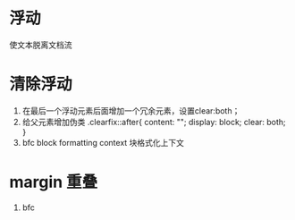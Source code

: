 # 浮动
使文本脱离文档流 

# 清除浮动
1. 在最后一个浮动元素后面增加一个冗余元素，设置clear:both；
2. 给父元素增加伪类
.clearfix::after{
    content: "";
    display: block;
    clear: both;
}
3. bfc  block formatting context  块格式化上下文

# margin 重叠
1. bfc